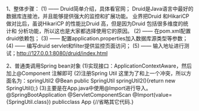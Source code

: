 1、整体步骤：
(1) —— Druid简单介绍，具体看官网；
Druid是Java语言中最好的数据库连接池，并且能够提供强大的监控和扩展功能。
业界把Druid 和HikariCP 做对比后，虽说HikariCP 的性能比Druid 高，但是因为Druid 包括很多维度的统计和
分析功能，所以这也是大家都选择使用它的原因。
(2) —— 在pom.xml配置druid依赖包；
(3) —— 配置application.properties加入数据库源类型等参数；
(4) —— 编写druid servlet和filter提供监控页面访问；
(5) —— 输入地址进行测试；http://127.0.0.1:8080/druid/index.html


2、普通类调用Spring bean对象
(1)实现接口：ApplicationContextAware，然后加上@Component 注解即可
(2)注册Spring Util  这里为了和上一个冲突，所以方面名为：springUtil2
	@Bean
	public SpringUtil springUtil2(){return new SpringUtil();}
(3)主要是在App.java中使用@Import进行导入。
	@SpringBootApplication
	@ServletComponentScan
	@Import(value={SpringUtil.class})
	publicclass App {//省略其它代码.}	